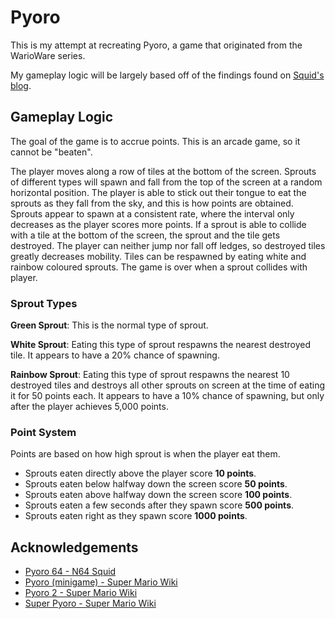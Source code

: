 
# Pyoro


This is my attempt at recreating Pyoro, a game that originated from the WarioWare series.

My gameplay logic will be largely based off of the findings found on [Squid's blog](https://n64squid.com/homebrew/roms/pyoro-64/).


## Gameplay Logic

The goal of the game is to accrue points. This is an arcade game, so it cannot be "beaten".

The player moves along a row of tiles at the bottom of the screen. Sprouts of different types will spawn and fall from the top of the screen at a random horizontal position. The player is able to stick out their tongue to eat the sprouts as they fall from the sky, and this is how points are obtained. Sprouts appear to spawn at a consistent rate, where the interval only decreases as the player scores more points. If a sprout is able to collide with a tile at the bottom of the screen, the sprout and the tile gets destroyed. The player can neither jump nor fall off ledges, so destroyed tiles greatly decreases mobility. Tiles can be respawned by eating white and rainbow coloured sprouts. The game is over when a sprout collides with player.

### Sprout Types

**Green Sprout**: This is the normal type of sprout.

**White Sprout**: Eating this type of sprout respawns the nearest destroyed tile. It appears to have a 20% chance of spawning.

**Rainbow Sprout**: Eating this type of sprout respawns the nearest 10 destroyed tiles and destroys all other sprouts on screen at the time of eating it for 50 points each. It appears to have a 10% chance of spawning, but only after the player achieves 5,000 points.

### Point System

Points are based on how high sprout is when the player eat them.

- Sprouts eaten directly above the player score **10 points**.
- Sprouts eaten below halfway down the screen score **50 points**.
- Sprouts eaten above halfway down the screen score **100 points**.
- Sprouts eaten a few seconds after they spawn score **500 points**.
- Sprouts eaten right as they spawn score **1000 points**.


## Acknowledgements

- [Pyoro 64 - N64 Squid](https://n64squid.com/homebrew/roms/pyoro-64/)
- [Pyoro (minigame) - Super Mario Wiki](https://www.mariowiki.com/Pyoro_(minigame))
- [Pyoro 2 - Super Mario Wiki](https://www.mariowiki.com/Pyoro_2)
- [Super Pyoro - Super Mario Wiki](https://www.mariowiki.com/Super_Pyoro)